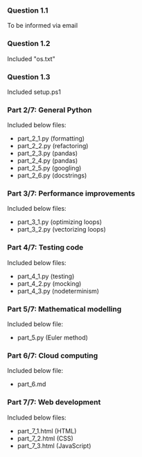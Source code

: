 ### Question 1.1
To be informed via email

### Question 1.2
Included "os.txt"

### Question 1.3
Included setup.ps1

### Part 2/7: General Python
Included below files:
- part_2_1.py (formatting)
- part_2_2.py (refactoring)
- part_2_3.py (pandas)
- part_2_4.py (pandas)
- part_2_5.py (googling)
- part_2_6.py (docstrings)

### Part 3/7: Performance improvements
Included below files:
- part_3_1.py (optimizing loops)
- part_3_2.py (vectorizing loops)

### Part 4/7: Testing code
Included below files:
- part_4_1.py (testing)
- part_4_2.py (mocking)
- part_4_3.py (nodeterminism)

### Part 5/7: Mathematical modelling
Included below file:
- part_5.py (Euler method)

### Part 6/7: Cloud computing
Included below file:
- part_6.md

### Part 7/7: Web development
Included below files:
- part_7_1.html (HTML)
- part_7_2.html (CSS)
- part_7_3.html (JavaScript)
